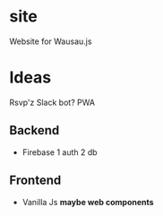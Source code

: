 # site
Website for Wausau.js


# Ideas

Rsvp'z
Slack bot?
PWA

## Backend
* Firebase 
1 auth
2 db

## Frontend
* Vanilla Js **maybe web components**

